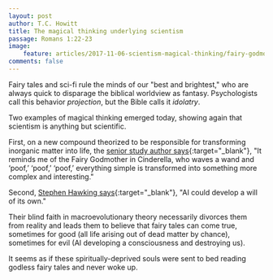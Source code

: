 ```yaml
---
layout: post
author: T.C. Howitt
title: The magical thinking underlying scientism
passage: Romans 1:22-23
image:
    feature: articles/2017-11-06-scientism-magical-thinking/fairy-godmother.png
comments: false
---
```


Fairy tales and sci-fi rule the minds of our "best and brightest," who are always quick to disparage the biblical worldview as fantasy.  Psychologists call this behavior *projection*, but the Bible calls it *idolatry*.

Two examples of magical thinking emerged today, showing again that scientism is anything but scientific.

First, on a new compound theorized to be responsible for transforming inorganic matter into life, the [senior study author says](https://futurism.com/scientists-may-have-found-the-chemical-compound-that-started-life/){:target="_blank"}, "It reminds me of the Fairy Godmother in Cinderella, who waves a wand and ‘poof,’ ‘poof,’ ‘poof,’ everything simple is transformed into something more complex and interesting."

Second, [Stephen Hawking says](https://www.forbes.com/sites/johnkoetsier/2017/11/06/stephen-hawking-issues-stern-warning-on-ai-could-be-worst-thing-for-humanity/#24aee153a7c0){:target="_blank"}, "AI could develop a will of its own."

Their blind faith in macroevolutionary theory necessarily divorces them from reality and leads them to believe that fairy tales can come true, sometimes for good (all life arising out of dead matter by chance), sometimes for evil (AI developing a consciousness and destroying us).

It seems as if these spiritually-deprived souls were sent to bed reading godless fairy tales and never woke up.
